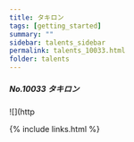 ```yaml
---
title: タキロン 
tags: [getting_started]
summary: ""
sidebar: talents_sidebar
permalink: talents_10033.html
folder: talents
---
```



##### No.10033 タキロン  

![](http







{% include links.html %}
